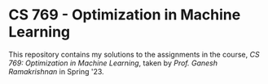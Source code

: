 # CS 769 - Optimization in Machine Learning
This repository contains my solutions to the assignments in the course, *CS 769: Optimization in Machine Learning*, taken by *Prof. Ganesh Ramakrishnan* in Spring '23.
